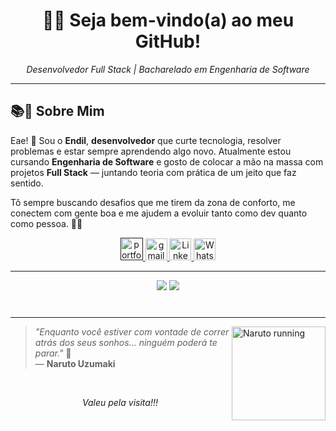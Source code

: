 

<h1 align="center"> 👩‍💻 Seja bem-vindo(a) ao meu GitHub! </h1> 
<p align="center"><i>Desenvolvedor Full Stack | Bacharelado em Engenharia de Software</i></p>

---

## 📚🚀 Sobre Mim


Eae! 👋
Sou o **Endil**, **desenvolvedor** que curte tecnologia, resolver problemas e estar sempre aprendendo algo novo.
Atualmente estou cursando **Engenharia de Software** e gosto de colocar a mão na massa com projetos **Full Stack** — juntando teoria com prática de um jeito que faz sentido.

Tô sempre buscando desafios que me tirem da zona de conforto, me conectem com gente boa e me ajudem a evoluir tanto como dev quanto como pessoa. 🚀✨

<div align="center">
  <a href="">
    <img src="https://img.shields.io/static/v1?message=Portfolio&logo=web&label=&color=6C63FF&logoColor=white&labelColor=&style=for-the-badge" height="36" alt="portfolio icon" />
  </a>
  <a href="mailto:endiligor2016@gmail.com">
    <img src="https://img.shields.io/static/v1?message=Gmail&logo=gmail&label=&color=FF6584&logoColor=white&labelColor=&style=for-the-badge" height="35" alt="gmail logo" />
  </a> 
  <a href="https://www.linkedin.com/in/endil-igor/">
    <img src="https://img.shields.io/static/v1?message=LinkedIn&logo=linkedin&label=&color=0077B5&logoColor=white&labelColor=&style=for-the-badge" height="35" alt="LinkedIn logo" />
  </a>
  <a href="https://wa.me/55516991719949">
    <img src="https://img.shields.io/static/v1?message=WhatsApp&logo=whatsapp&label=&color=25D366&logoColor=white&labelColor=&style=for-the-badge" height="35" alt="WhatsApp logo" />
  </a>
</div>

---

<div align="center">
  <img src="https://github-readme-stats.vercel.app/api/top-langs/?username=Nagiitoshi&layout=compact&langs_count=20&theme=tokyonight" />
  <img src="https://github-readme-streak-stats.herokuapp.com/?user=Nagiitoshi&theme=tokyonight" />
</div>

<br>

###
---

<img align="right" src="https://media0.giphy.com/media/v1.Y2lkPTc5MGI3NjExdm5ldGlrdDR2dDlyaTI3eHpueGNsbTl5cTRoazJ2N2p2MTJ6ZHQ2ZCZlcD12MV9pbnRlcm5hbF9naWZfYnlfaWQmY3Q9Zw/AsuCf15CIj0Va/giphy.gif" width="150" alt="Naruto running" />

> _"Enquanto você estiver com vontade de correr atrás dos seus sonhos... ninguém poderá te parar."_ 🧡  
> — **Naruto Uzumaki**
<br>

<p align="center"><i>Valeu pela visita!!!</i></p>
